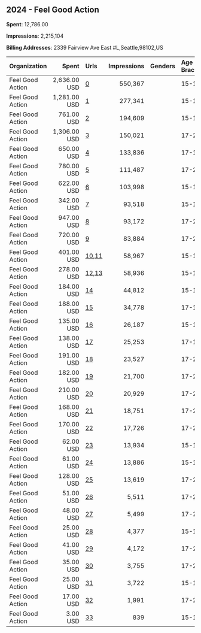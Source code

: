 ## 2024 - Feel Good Action 
**Spent**: 12,786.00

**Impressions**: 2,215,104

**Billing Addresses**: 2339 Fairview Ave East #L,Seattle,98102,US

|Organization|Spent|Urls|Impressions|Genders|Age Brackets|Country Codes|
|:---|---:|:---|---:|:---|:---|:---|
|Feel Good Action|2,636.00 USD|[0](https://www.snap.com/political-ads/asset/9e94016e6953e0cffabe8edaa39528dfa87d32a73e4605fbef71f824a4f5565a?mediaType=mp4)|550,367||15-18|united states|
|Feel Good Action|1,281.00 USD|[1](https://www.snap.com/political-ads/asset/6ac73fc07d216d1264ad5026061fec55d4864874a3e4fa52196faa8fc8298d1b?mediaType=mp4)|277,341||15-18|united states|
|Feel Good Action|761.00 USD|[2](https://www.snap.com/political-ads/asset/9a88380137cc4910f6abc46d8e6857f35531e1308aa4bafe4126994daa529c84?mediaType=jpg)|194,609||15-18|united states|
|Feel Good Action|1,306.00 USD|[3](https://www.snap.com/political-ads/asset/f1c6d1b60bea65d97dba5e39a3a5efea556b971acf5e4a4ff495ce2fa1b37c13?mediaType=mp4)|150,021||17-20|united states|
|Feel Good Action|650.00 USD|[4](https://www.snap.com/political-ads/asset/63af7528542b337880ecb655bef8403b7697b5e1f89c8a2fe2784f9680a85ba4?mediaType=jpeg)|133,836||17-18|united states|
|Feel Good Action|780.00 USD|[5](https://www.snap.com/political-ads/asset/b2bfa41fbfa79e5aa01060960d54c8523a672cd674b8bd6fc26fa73144b90caa?mediaType=png)|111,487||17-20|united states|
|Feel Good Action|622.00 USD|[6](https://www.snap.com/political-ads/asset/4ae8d30fbc07231eb84e4be9a21eca9d5cbd17864f434b5b4abaa99734143a74?mediaType=jpg)|103,998||15-18|united states|
|Feel Good Action|342.00 USD|[7](https://www.snap.com/political-ads/asset/de32366c43f96556707546ac7b051dfd5157c95eea65f276b0047703c71a3c77?mediaType=jpg)|93,518||15-18|united states|
|Feel Good Action|947.00 USD|[8](https://www.snap.com/political-ads/asset/f1c6d1b60bea65d97dba5e39a3a5efea556b971acf5e4a4ff495ce2fa1b37c13?mediaType=mp4)|93,172||17-20|united states|
|Feel Good Action|720.00 USD|[9](https://www.snap.com/political-ads/asset/b2bfa41fbfa79e5aa01060960d54c8523a672cd674b8bd6fc26fa73144b90caa?mediaType=png)|83,884||17-20|united states|
|Feel Good Action|401.00 USD|[10](https://www.snap.com/political-ads/asset/9e94016e6953e0cffabe8edaa39528dfa87d32a73e4605fbef71f824a4f5565a?mediaType=mp4),[11](https://www.snap.com/political-ads/asset/4ae8d30fbc07231eb84e4be9a21eca9d5cbd17864f434b5b4abaa99734143a74?mediaType=jpg)|58,967||15-18|united states|
|Feel Good Action|278.00 USD|[12](https://www.snap.com/political-ads/asset/6ac73fc07d216d1264ad5026061fec55d4864874a3e4fa52196faa8fc8298d1b?mediaType=mp4),[13](https://www.snap.com/political-ads/asset/6da3b5289904df9f869e92ab92f7ec216fb3e28ef69b3135fb52b4a1ba0fcb59?mediaType=jpg)|58,936||15-18|united states|
|Feel Good Action|184.00 USD|[14](https://www.snap.com/political-ads/asset/b5b4bba7e5072c85ada42eed72915478fe9086f3cf3d40fdf0a2ac34ae8cbc96?mediaType=jpg)|44,812||15-18|united states|
|Feel Good Action|188.00 USD|[15](https://www.snap.com/political-ads/asset/c4e83c6d03c5a6cb0a6f5fc76a736acfbf1964c7e8173ec4501a64da2ab883b3?mediaType=jpeg)|34,778||17-18|united states|
|Feel Good Action|135.00 USD|[16](https://www.snap.com/political-ads/asset/de32366c43f96556707546ac7b051dfd5157c95eea65f276b0047703c71a3c77?mediaType=jpg)|26,187||15-18|united states|
|Feel Good Action|138.00 USD|[17](https://www.snap.com/political-ads/asset/2017e8915e4545e44d451720f67273d76269e24cd2907c924a584f4013fd418c?mediaType=jpeg)|25,253||17-18|united states|
|Feel Good Action|191.00 USD|[18](https://www.snap.com/political-ads/asset/290bde27eca3625f2db8e6a3e383ba37d31b28121d9433885117eb8012af1c2f?mediaType=png)|23,527||17-20|united states|
|Feel Good Action|182.00 USD|[19](https://www.snap.com/political-ads/asset/b2bfa41fbfa79e5aa01060960d54c8523a672cd674b8bd6fc26fa73144b90caa?mediaType=png)|21,700||17-20|united states|
|Feel Good Action|210.00 USD|[20](https://www.snap.com/political-ads/asset/f1c6d1b60bea65d97dba5e39a3a5efea556b971acf5e4a4ff495ce2fa1b37c13?mediaType=mp4)|20,929||17-20|united states|
|Feel Good Action|168.00 USD|[21](https://www.snap.com/political-ads/asset/290bde27eca3625f2db8e6a3e383ba37d31b28121d9433885117eb8012af1c2f?mediaType=png)|18,751||17-20|united states|
|Feel Good Action|170.00 USD|[22](https://www.snap.com/political-ads/asset/e031098097eab698f4a2a80c059ca6fb336409bd93f0469bdd40ac8b22e445af?mediaType=png)|17,726||17-20|united states|
|Feel Good Action|62.00 USD|[23](https://www.snap.com/political-ads/asset/6ac73fc07d216d1264ad5026061fec55d4864874a3e4fa52196faa8fc8298d1b?mediaType=mp4)|13,934||15-18|united states|
|Feel Good Action|61.00 USD|[24](https://www.snap.com/political-ads/asset/9a88380137cc4910f6abc46d8e6857f35531e1308aa4bafe4126994daa529c84?mediaType=jpg)|13,886||15-18|united states|
|Feel Good Action|128.00 USD|[25](https://www.snap.com/political-ads/asset/e031098097eab698f4a2a80c059ca6fb336409bd93f0469bdd40ac8b22e445af?mediaType=png)|13,619||17-20|united states|
|Feel Good Action|51.00 USD|[26](https://www.snap.com/political-ads/asset/313a7fb55937be54ad8fd1fba12ef62bcd06db1e5f5afcd7eca4bd53b52879f2?mediaType=png)|5,511||17-20|united states|
|Feel Good Action|48.00 USD|[27](https://www.snap.com/political-ads/asset/290bde27eca3625f2db8e6a3e383ba37d31b28121d9433885117eb8012af1c2f?mediaType=png)|5,499||17-20|united states|
|Feel Good Action|25.00 USD|[28](https://www.snap.com/political-ads/asset/4ae8d30fbc07231eb84e4be9a21eca9d5cbd17864f434b5b4abaa99734143a74?mediaType=jpg)|4,377||15-18|united states|
|Feel Good Action|41.00 USD|[29](https://www.snap.com/political-ads/asset/e031098097eab698f4a2a80c059ca6fb336409bd93f0469bdd40ac8b22e445af?mediaType=png)|4,172||17-20|united states|
|Feel Good Action|35.00 USD|[30](https://www.snap.com/political-ads/asset/313a7fb55937be54ad8fd1fba12ef62bcd06db1e5f5afcd7eca4bd53b52879f2?mediaType=png)|3,755||17-20|united states|
|Feel Good Action|25.00 USD|[31](https://www.snap.com/political-ads/asset/b5b4bba7e5072c85ada42eed72915478fe9086f3cf3d40fdf0a2ac34ae8cbc96?mediaType=jpg)|3,722||15-18|united states|
|Feel Good Action|17.00 USD|[32](https://www.snap.com/political-ads/asset/313a7fb55937be54ad8fd1fba12ef62bcd06db1e5f5afcd7eca4bd53b52879f2?mediaType=png)|1,991||17-20|united states|
|Feel Good Action|3.00 USD|[33](https://www.snap.com/political-ads/asset/9e94016e6953e0cffabe8edaa39528dfa87d32a73e4605fbef71f824a4f5565a?mediaType=mp4)|839||15-18|united states|
